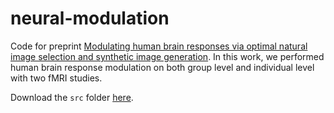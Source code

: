 # neural-modulation
Code for preprint [Modulating human brain responses via optimal natural image selection and synthetic image generation](https://arxiv.org/abs/2304.09225). 
In this work, we performed human brain response modulation on both group level and individual level with two fMRI studies. 

Download the `src` folder [here](https://github.com/zijin-gu/NeuroGen/tree/main/src).
